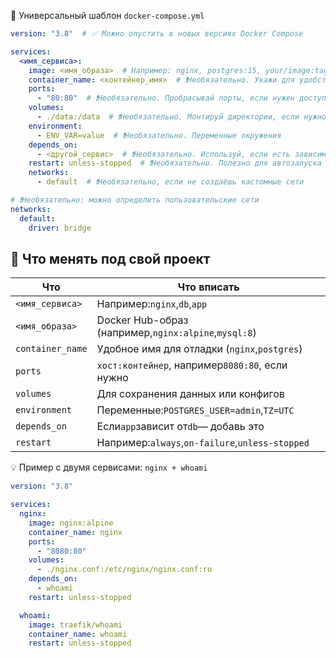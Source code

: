 🧩 Универсальный шаблон `docker-compose.yml`

```yaml
version: "3.8"  # ✅ Можно опустить в новых версиях Docker Compose

services:
  <имя_сервиса>:
    image: <имя_образа>  # Например: nginx, postgres:15, your/image:tag
    container_name: <контейнер_имя>  # ❗️Необязательно. Укажи для удобства
    ports:
      - "80:80"  # ❗️Необязательно. Пробрасывай порты, если нужен доступ снаружи
    volumes:
      - ./data:/data  # ❗️Необязательно. Монтируй директории, если нужно
    environment:
      - ENV_VAR=value  # ❗️Необязательно. Переменные окружения
    depends_on:
      - <другой_сервис>  # ❗️Необязательно. Используй, если есть зависимости
    restart: unless-stopped  # ❗️Необязательно. Полезно для автозапуска
    networks:
      - default  # ❗️Необязательно, если не создаёшь кастомные сети

# ❗️Необязательно: можно определить пользовательские сети
networks:
  default:
    driver: bridge

```

## 🔹 Что менять под свой проект


| Что                    | Что вписать                                                         |
| ------------------------- | ----------------------------------------------------------------------------- |
| `<имя_сервиса>` | Например:`nginx`,`db`,`app`                                           |
| `<имя_образа>`   | Docker Hub-образ (например,`nginx:alpine`,`mysql:8`)             |
| `container_name`          | Удобное имя для отладки (`nginx`,`postgres`)              |
| `ports`                   | `хост:контейнер`, например`8080:80`, если нужно |
| `volumes`                 | Для сохранения данных или конфигов              |
| `environment`             | Переменные:`POSTGRES_USER=admin`,`TZ=UTC`                           |
| `depends_on`              | Если`app`зависит от`db`— добавь это                    |
| `restart`                 | Например:`always`,`on-failure`,`unless-stopped`                       |

💡 Пример с двумя сервисами: `nginx + whoami`

```yaml
version: "3.8"

services:
  nginx:
    image: nginx:alpine
    container_name: nginx
    ports:
      - "8080:80"
    volumes:
      - ./nginx.conf:/etc/nginx/nginx.conf:ro
    depends_on:
      - whoami
    restart: unless-stopped

  whoami:
    image: traefik/whoami
    container_name: whoami
    restart: unless-stopped

```
